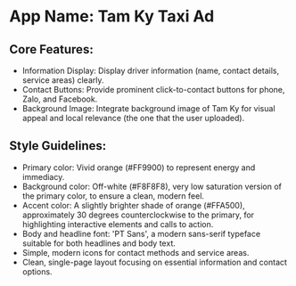 # **App Name**: Tam Ky Taxi Ad

## Core Features:

- Information Display: Display driver information (name, contact details, service areas) clearly.
- Contact Buttons: Provide prominent click-to-contact buttons for phone, Zalo, and Facebook.
- Background Image: Integrate background image of Tam Ky for visual appeal and local relevance (the one that the user uploaded).

## Style Guidelines:

- Primary color: Vivid orange (#FF9900) to represent energy and immediacy.
- Background color: Off-white (#F8F8F8), very low saturation version of the primary color, to ensure a clean, modern feel.
- Accent color: A slightly brighter shade of orange (#FFA500), approximately 30 degrees counterclockwise to the primary, for highlighting interactive elements and calls to action.
- Body and headline font: 'PT Sans', a modern sans-serif typeface suitable for both headlines and body text.
- Simple, modern icons for contact methods and service areas.
- Clean, single-page layout focusing on essential information and contact options.